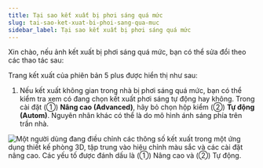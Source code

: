 ```yaml
---
title: Tại sao kết xuất bị phơi sáng quá mức
slug: tai-sao-ket-xuat-bi-phoi-sang-qua-muc
sidebar_label: Tại sao kết xuất bị phơi sáng quá mức
---
```


Xin chào, nếu ảnh kết xuất bị phơi sáng quá mức, bạn có thể sửa đổi theo các thao tác sau:

Trang kết xuất của phiên bản 5 plus được hiển thị như sau:

1. Nếu kết xuất không gian trong nhà bị phơi sáng quá mức, bạn có thể kiểm tra xem có đang chọn kết xuất phơi sáng tự động hay không. Trong cài đặt (①) **Nâng cao (Advanced)**, hãy bỏ chọn hộp kiểm (②) **Tự động (Autom)**. Nguyên nhân khác có thể là do mô hình ánh sáng phía trên trần nhà.

![Một người dùng đang điều chỉnh các thông số kết xuất trong một ứng dụng thiết kế phòng 3D, tập trung vào hiệu chỉnh màu sắc và các cài đặt nâng cao. Các yếu tố được đánh dấu là (①) Nâng cao và (②) Tự động.](https://storage.googleapis.com/jegavn_kb/images/bde3cf4f-a9ea-493d-83c1-0d8d0ad58058.png)